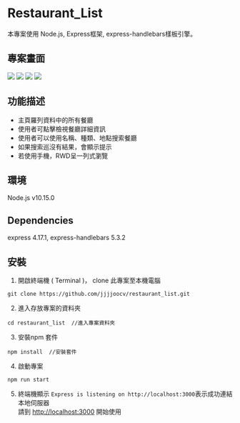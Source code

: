 # Restaurant_List

本專案使用 Node.js, Express框架, express-handlebars樣板引擎。

## 專案畫面

![](https://i.imgur.com/ExSjujf.png)
![](https://i.imgur.com/i8oFnsl.png)
![](https://i.imgur.com/roS7w12.png)
![](https://i.imgur.com/NTlWg1G.png)

## 功能描述

* 主頁羅列資料中的所有餐廳
* 使用者可點擊檢視餐廳詳細資訊
* 使用者可以使用名稱、種類、地點搜索餐廳
* 如果搜索巡沒有結果，會顯示提示
* 若使用手機，RWD呈一列式瀏覽

## 環境

Node.js v10.15.0

## Dependencies
express 4.17.1,
express-handlebars 5.3.2

## 安裝
1. 開啟終端機 ( Terminal )， clone 此專案至本機電腦
```
git clone https://github.com/jjjjoocv/restaurant_list.git
```

2. 進入存放專案的資料夾
```
cd restaurant_list  //進入專案資料夾
```

3. 安裝npm 套件
```
npm install  //安裝套件
```

4. 啟動專案
```
npm run start
```

5. 終端機顯示 `Express is listening on http://localhost:3000`表示成功連結本地伺服器
<br> 請到 [http://localhost:3000](http://localhost:3000) 開始使用